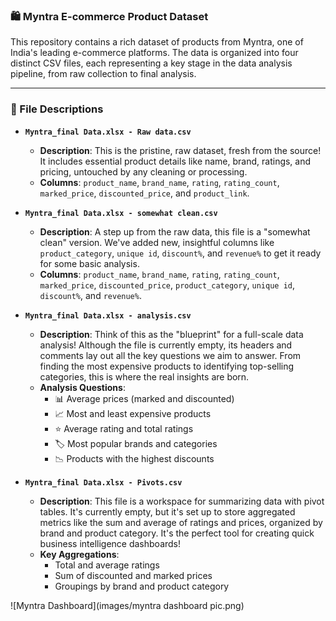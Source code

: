 ### 🛍️ Myntra E-commerce Product Dataset

This repository contains a rich dataset of products from Myntra, one of India's leading e-commerce platforms. The data is organized into four distinct CSV files, each representing a key stage in the data analysis pipeline, from raw collection to final analysis.

---

### 📂 File Descriptions

* **`Myntra_final Data.xlsx - Raw data.csv`**
    * **Description**: This is the pristine, raw dataset, fresh from the source! It includes essential product details like name, brand, ratings, and pricing, untouched by any cleaning or processing.
    * **Columns**: `product_name`, `brand_name`, `rating`, `rating_count`, `marked_price`, `discounted_price`, and `product_link`.

* **`Myntra_final Data.xlsx - somewhat clean.csv`**
    * **Description**: A step up from the raw data, this file is a "somewhat clean" version. We've added new, insightful columns like `product_category`, `unique id`, `discount%`, and `revenue%` to get it ready for some basic analysis.
    * **Columns**: `product_name`, `brand_name`, `rating`, `rating_count`, `marked_price`, `discounted_price`, `product_category`, `unique id`, `discount%`, and `revenue%`.

* **`Myntra_final Data.xlsx - analysis.csv`**
    * **Description**: Think of this as the "blueprint" for a full-scale data analysis! Although the file is currently empty, its headers and comments lay out all the key questions we aim to answer. From finding the most expensive products to identifying top-selling categories, this is where the real insights are born.
    * **Analysis Questions**:
        * 📊 Average prices (marked and discounted)
        * 📈 Most and least expensive products
        * ⭐ Average rating and total ratings
        * 🏷️ Most popular brands and categories
        * 📉 Products with the highest discounts

* **`Myntra_final Data.xlsx - Pivots.csv`**
    * **Description**: This file is a workspace for summarizing data with pivot tables. It's currently empty, but it's set up to store aggregated metrics like the sum and average of ratings and prices, organized by brand and product category. It's the perfect tool for creating quick business intelligence dashboards!
    * **Key Aggregations**:
        * Total and average ratings
        * Sum of discounted and marked prices
        * Groupings by brand and product category
     
![Myntra Dashboard](images/myntra dashboard pic.png)
